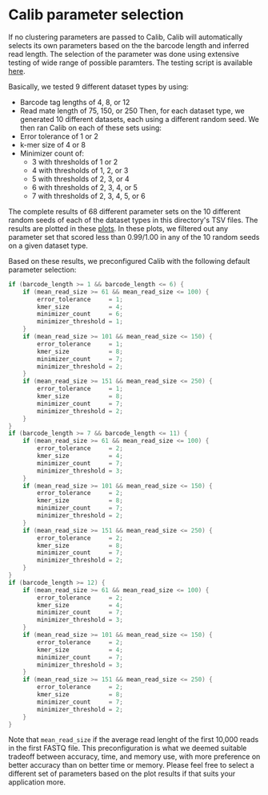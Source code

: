 # Calib parameter selection
If no clustering parameters are passed to Calib, Calib will automatically selects its own parameters based on the the barcode length and inferred read length.
The selection of the parameter was done using extensive testing of wide range of possible paramters.
The testing script is available [here](../../slurm_scripts/).

Basically, we tested 9 different dataset types by using:
- Barcode tag lengths of 4, 8, or 12
- Read mate length of 75, 150, or 250
Then, for each dataset type, we generated 10 different datasets, each using a different random seed.
We then ran Calib on each of these sets using:
- Error tolerance of 1 or 2
- k-mer size of 4 or 8
- Minimizer count of:
  - 3 with thresholds of 1 or 2
  - 4 with thresholds of 1, 2, or 3
  - 5 with thresholds of 2, 3, or 4
  - 6 with thresholds of 2, 3, 4, or 5
  - 7 with thresholds of 2, 3, 4, 5, or 6

The complete results of 68 different parameter sets on the 10 different random seeds of each of the dataset types in this directory's TSV files.
The results are plotted in these [plots](https://cdn.rawgit.com/vpc-ccg/calib/dev/experiments/parameter_tests/parameter_sets_tests_plots.html).
In these plots, we filtered out any parameter set that scored less than 0.99/1.00 in any of the 10 random seeds on a given dataset type.

Based on these results, we preconfigured Calib with the following default parameter selection:
```C++
if (barcode_length >= 1 && barcode_length <= 6) {
    if (mean_read_size >= 61 && mean_read_size <= 100) {
        error_tolerance     = 1;
        kmer_size           = 4;
        minimizer_count     = 6;
        minimizer_threshold = 1;
    }
    if (mean_read_size >= 101 && mean_read_size <= 150) {
        error_tolerance     = 1;
        kmer_size           = 8;
        minimizer_count     = 7;
        minimizer_threshold = 2;
    }
    if (mean_read_size >= 151 && mean_read_size <= 250) {
        error_tolerance     = 1;
        kmer_size           = 8;
        minimizer_count     = 7;
        minimizer_threshold = 2;
    }
}
if (barcode_length >= 7 && barcode_length <= 11) {
    if (mean_read_size >= 61 && mean_read_size <= 100) {
        error_tolerance     = 2;
        kmer_size           = 4;
        minimizer_count     = 7;
        minimizer_threshold = 3;
    }
    if (mean_read_size >= 101 && mean_read_size <= 150) {
        error_tolerance     = 2;
        kmer_size           = 8;
        minimizer_count     = 7;
        minimizer_threshold = 2;
    }
    if (mean_read_size >= 151 && mean_read_size <= 250) {
        error_tolerance     = 2;
        kmer_size           = 8;
        minimizer_count     = 7;
        minimizer_threshold = 2;
    }
}
if (barcode_length >= 12) {
    if (mean_read_size >= 61 && mean_read_size <= 100) {
        error_tolerance     = 2;
        kmer_size           = 4;
        minimizer_count     = 7;
        minimizer_threshold = 3;
    }
    if (mean_read_size >= 101 && mean_read_size <= 150) {
        error_tolerance     = 2;
        kmer_size           = 4;
        minimizer_count     = 7;
        minimizer_threshold = 3;
    }
    if (mean_read_size >= 151 && mean_read_size <= 250) {
        error_tolerance     = 2;
        kmer_size           = 8;
        minimizer_count     = 7;
        minimizer_threshold = 2;
    }
}
```

Note that `mean_read_size` if the average read lenght of the first 10,000 reads in the first FASTQ file.
This preconfiguration is what we deemed suitable tradeoff between accuracy, time, and memory use, with more preference on better accuracy than on better time or memory.
Please feel free to select a different set of parameters based on the plot results if that suits your application more.
